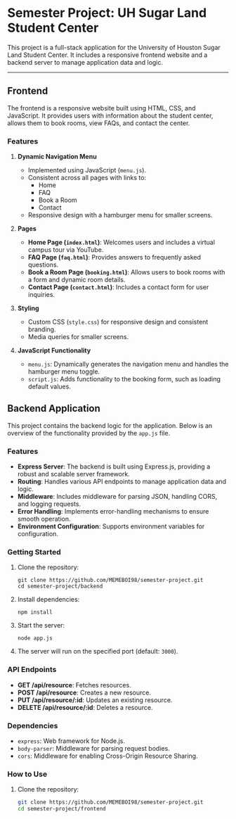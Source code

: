 # Semester Project: UH Sugar Land Student Center

This project is a full-stack application for the University of Houston Sugar Land Student Center. It includes a responsive frontend website and a backend server to manage application data and logic.

---

## **Frontend**

The frontend is a responsive website built using HTML, CSS, and JavaScript. It provides users with information about the student center, allows them to book rooms, view FAQs, and contact the center.

### **Features**
1. **Dynamic Navigation Menu**
   - Implemented using JavaScript (`menu.js`).
   - Consistent across all pages with links to:
     - Home
     - FAQ
     - Book a Room
     - Contact
   - Responsive design with a hamburger menu for smaller screens.

2. **Pages**
   - **Home Page (`index.html`)**: Welcomes users and includes a virtual campus tour via YouTube.
   - **FAQ Page (`faq.html`)**: Provides answers to frequently asked questions.
   - **Book a Room Page (`booking.html`)**: Allows users to book rooms with a form and dynamic room details.
   - **Contact Page (`contact.html`)**: Includes a contact form for user inquiries.

3. **Styling**
   - Custom CSS (`style.css`) for responsive design and consistent branding.
   - Media queries for smaller screens.

4. **JavaScript Functionality**
   - `menu.js`: Dynamically generates the navigation menu and handles the hamburger menu toggle.
   - `script.js`: Adds functionality to the booking form, such as loading default values.


## Backend Application

This project contains the backend logic for the application. Below is an overview of the functionality provided by the `app.js` file.

### Features

- **Express Server**: The backend is built using Express.js, providing a robust and scalable server framework.
- **Routing**: Handles various API endpoints to manage application data and logic.
- **Middleware**: Includes middleware for parsing JSON, handling CORS, and logging requests.
- **Error Handling**: Implements error-handling mechanisms to ensure smooth operation.
- **Environment Configuration**: Supports environment variables for configuration.

### Getting Started

1. Clone the repository:
    ```
    git clone https://github.com/MEMEBOI98/semester-project.git
    cd semester-project/backend
    ```

2. Install dependencies:
    ```
    npm install
    ```

3. Start the server:
    ```
    node app.js
    ```

4. The server will run on the specified port (default: `3000`).

### API Endpoints

- **GET /api/resource**: Fetches resources.
- **POST /api/resource**: Creates a new resource.
- **PUT /api/resource/:id**: Updates an existing resource.
- **DELETE /api/resource/:id**: Deletes a resource.

### Dependencies

- `express`: Web framework for Node.js.
- `body-parser`: Middleware for parsing request bodies.
- `cors`: Middleware for enabling Cross-Origin Resource Sharing.


### **How to Use**
1. Clone the repository:
   ```bash
   git clone https://github.com/MEMEBOI98/semester-project.git
   cd semester-project/frontend